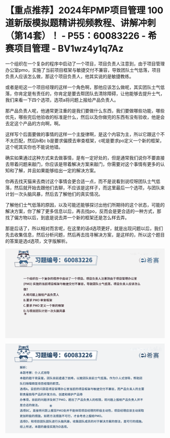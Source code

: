 # 【重点推荐】2024年PMP项目管理 100道新版模拟题精讲视频教程、讲解冲刺（第14套）！ - P55：60083226 - 希赛项目管理 - BV1wz4y1q7Az

一个组织在一个复杂的程序中启动了一个项目，项目负责人注意到，由于项目管理办公室pmo，实施了当前项目框架与敏捷交付不兼容，导致团队士气低落，项目负责人应该怎么做，那这个项目负责人，他其实说的是敏捷教练。

或者是呃这一个项目经理的这样一个角色啊，那他应该怎么做呢，其实团队士气低落，你肯定是有责任的，你肯定是要去帮团队去清除障碍，让他能够去提升士气，我们来看一下四个选项，选项a将问题上报给产品负责人。

那产品负责人呢，他通常更注重的是我们要做什么东西，我们要做哪些功能，哪些优先，哪些完后他验收的标准是什么，然后以及你做完的东西有没有验收，他是会去定这个产品的方向啊，啊。

这样写个后面要做的事情的这样一个主旋律啊，是这个内容为主，所以它跟这个不不太匹配，然后b和c b是要求偏摸去审查框架，c呢是要求po定义一个新的框架，这个呢其实你也不能说他错。

确实如果通过这种方式来去做事情，是有一定好处的，但是通常我们说你不要直接去带着问题来敲门，你应该是带着解决方案来敲门，你需要对这个事情有更多的认知和了解，并且如果能够给出一定的解决方案。

你再去找天猫来去商讨这个事情会更合适一点，而不是说看到说哎呀团队士气低落，然后就开始去跟他们去聊，不应该是这样子，而这里最后一个选项，与团队来计划一次头脑风暴，然后去了解他们的真实情况。

了解他们士气低落的原因，以及可能还能够探讨出他们所期待的这个状态，可能的解决方案，你了解了更多信息以后，再去找po，反而会是更合适的一种方式，那找了偏方物以后，到底是说去弄一个新的框架还是怎么样去弄。

那是后话了，所以相对而言呢，在这里的话d选项更好，就是出现问题以后，我们先去收集信息，然后分析问题，然后再去找寻解决方案，是这样的，所以这个题目的答案是选d选项，文字版解析。



![](img/e22f97d60849c42b3d5a3e8c610150dc_1.png)

![](img/e22f97d60849c42b3d5a3e8c610150dc_2.png)